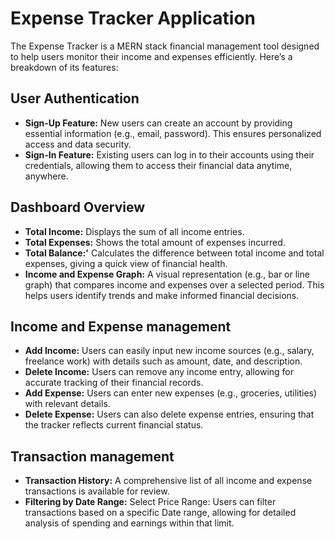 # Expense Tracker Application

The Expense Tracker is a MERN stack financial management tool designed to help users monitor their income and expenses efficiently. Here’s a breakdown of its features:

## User Authentication
- **Sign-Up Feature:** New users can create an account by providing essential information (e.g., email, password). This ensures personalized access and data security.
- **Sign-In Feature:** Existing users can log in to their accounts using their credentials, allowing them to access their financial data anytime, anywhere.

## Dashboard Overview
- **Total Income:** Displays the sum of all income entries.
- **Total Expenses:** Shows the total amount of expenses incurred.
- **Total Balance:'** Calculates the difference between total income and total expenses, giving a quick view of financial health.
- **Income and Expense Graph:** A visual representation (e.g., bar or line graph) that compares income and expenses over a selected period. This helps users identify trends and make informed financial decisions.

## Income and Expense management
- **Add Income:** Users can easily input new income sources (e.g., salary, freelance work) with details such as amount, date, and description.
- **Delete Income:** Users can remove any income entry, allowing for accurate tracking of their financial records.
- **Add Expense:** Users can enter new expenses (e.g., groceries, utilities) with relevant details.
- **Delete Expense:** Users can also delete expense entries, ensuring that the tracker reflects current financial status.

## Transaction management
- **Transaction History:** A comprehensive list of all income and expense transactions is available for review.
- **Filtering by Date Range:** Select Price Range: Users can filter transactions based on a specific Date range, allowing for detailed analysis of spending and earnings within that limit. 




